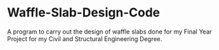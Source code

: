 # Waffle-Slab-Design-Code
A program to carry out the design of waffle slabs done for my Final Year Project for my Civil and Structural Engineering Degree.

